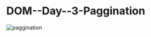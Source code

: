 # DOM--Day--3-Paggination
![paggination](https://github.com/JaiHarishh/DOM--Day--3-Recap-of-Topics-Task-2-Paggination/assets/145571485/08293c56-935f-4cc8-aadb-c9dcc4796023)
